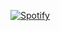 [![Spotify](https://now-playing-codestackr.vercel.app/api/spotify-playing)](https://open.spotify.com/user/codestackr)


